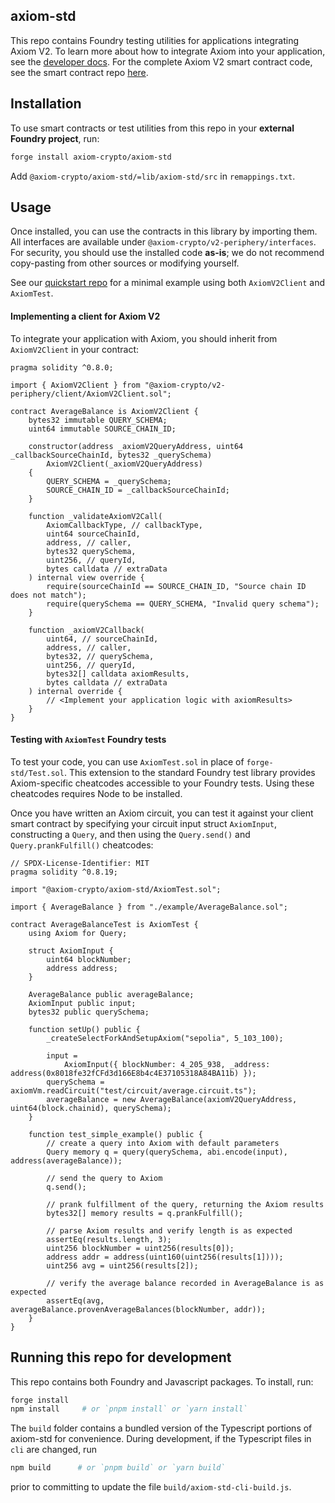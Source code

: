 ## axiom-std

This repo contains Foundry testing utilities for applications integrating Axiom V2. To learn more about how to integrate Axiom into your application, see the [developer docs](https://docs.axiom.xyz). For the complete Axiom V2 smart contract code, see the smart contract repo [here](https://github.com/axiom-crypto/axiom-v2-contracts).

## Installation

To use smart contracts or test utilities from this repo in your **external Foundry project**, run:

```bash
forge install axiom-crypto/axiom-std
```

Add `@axiom-crypto/axiom-std/=lib/axiom-std/src` in `remappings.txt`.

## Usage

Once installed, you can use the contracts in this library by importing them. All interfaces are available under `@axiom-crypto/v2-periphery/interfaces`. For security, you should use the installed code **as-is**; we do not recommend copy-pasting from other sources or modifying yourself.

See our [quickstart repo](https://github.com/axiom-crypto/axiom-quickstart) for a minimal example using both `AxiomV2Client` and `AxiomTest`.

#### Implementing a client for Axiom V2

To integrate your application with Axiom, you should inherit from `AxiomV2Client` in your contract:

```solidity
pragma solidity ^0.8.0;

import { AxiomV2Client } from "@axiom-crypto/v2-periphery/client/AxiomV2Client.sol";

contract AverageBalance is AxiomV2Client {
    bytes32 immutable QUERY_SCHEMA;
    uint64 immutable SOURCE_CHAIN_ID;

    constructor(address _axiomV2QueryAddress, uint64 _callbackSourceChainId, bytes32 _querySchema)
        AxiomV2Client(_axiomV2QueryAddress)
    {
        QUERY_SCHEMA = _querySchema;
        SOURCE_CHAIN_ID = _callbackSourceChainId;
    }

    function _validateAxiomV2Call(
        AxiomCallbackType, // callbackType,
        uint64 sourceChainId,
        address, // caller,
        bytes32 querySchema,
        uint256, // queryId,
        bytes calldata // extraData
    ) internal view override {
        require(sourceChainId == SOURCE_CHAIN_ID, "Source chain ID does not match");
        require(querySchema == QUERY_SCHEMA, "Invalid query schema");
    }

    function _axiomV2Callback(
        uint64, // sourceChainId,
        address, // caller,
        bytes32, // querySchema,
        uint256, // queryId,
        bytes32[] calldata axiomResults,
        bytes calldata // extraData
    ) internal override {
        // <Implement your application logic with axiomResults>
    }
}
```

#### Testing with `AxiomTest` Foundry tests

To test your code, you can use `AxiomTest.sol` in place of `forge-std/Test.sol`. This extension to the standard Foundry test library provides Axiom-specific cheatcodes accessible to your Foundry tests. Using these cheatcodes requires Node to be installed.

Once you have written an Axiom circuit, you can test it against your client smart contract by specifying your circuit input struct `AxiomInput`, constructing a `Query`, and then using the `Query.send()` and `Query.prankFulfill()` cheatcodes:

```solidity
// SPDX-License-Identifier: MIT
pragma solidity ^0.8.19;

import "@axiom-crypto/axiom-std/AxiomTest.sol";

import { AverageBalance } from "./example/AverageBalance.sol";

contract AverageBalanceTest is AxiomTest {
    using Axiom for Query;

    struct AxiomInput {
        uint64 blockNumber;
        address address;
    }

    AverageBalance public averageBalance;
    AxiomInput public input;
    bytes32 public querySchema;

    function setUp() public {
        _createSelectForkAndSetupAxiom("sepolia", 5_103_100);

        input =
            AxiomInput({ blockNumber: 4_205_938, _address: address(0x8018fe32fCFd3d166E8b4c4E37105318A84BA11b) });
        querySchema = axiomVm.readCircuit("test/circuit/average.circuit.ts");
        averageBalance = new AverageBalance(axiomV2QueryAddress, uint64(block.chainid), querySchema);
    }

    function test_simple_example() public {
        // create a query into Axiom with default parameters
        Query memory q = query(querySchema, abi.encode(input), address(averageBalance));

        // send the query to Axiom
        q.send();

        // prank fulfillment of the query, returning the Axiom results
        bytes32[] memory results = q.prankFulfill();

        // parse Axiom results and verify length is as expected
        assertEq(results.length, 3);
        uint256 blockNumber = uint256(results[0]);
        address addr = address(uint160(uint256(results[1])));
        uint256 avg = uint256(results[2]);

        // verify the average balance recorded in AverageBalance is as expected
        assertEq(avg, averageBalance.provenAverageBalances(blockNumber, addr));
    }
}

```

## Running this repo for development

This repo contains both Foundry and Javascript packages. To install, run:

```bash
forge install
npm install     # or `pnpm install` or `yarn install`
```

The `build` folder contains a bundled version of the Typescript portions of axiom-std for convenience. During development, if the Typescript files in `cli` are changed, run

```bash
npm build      # or `pnpm build` or `yarn build`
```

prior to committing to update the file `build/axiom-std-cli-build.js`.

